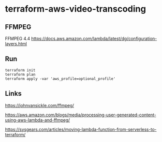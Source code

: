 # terraform-aws-video-transcoding


## FFMPEG
FFMPEG 4.4
https://docs.aws.amazon.com/lambda/latest/dg/configuration-layers.html

## Run
```
terraform init
terraform plan
terraform apply -var 'aws_profile=optional_profile'
```

## Links

https://johnvansickle.com/ffmpeg/

https://aws.amazon.com/blogs/media/processing-user-generated-content-using-aws-lambda-and-ffmpeg/

https://sysgears.com/articles/moving-lambda-function-from-serverless-to-terraform/
